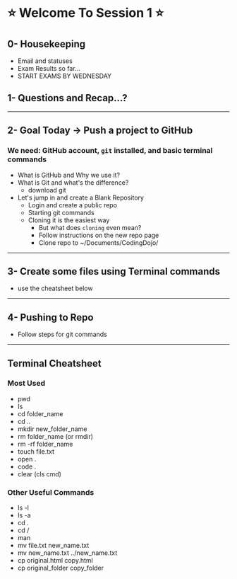# :star: Welcome To Session 1 :star:
## 0- Housekeeping
- Email and statuses
- Exam Results so far...
- START EXAMS BY WEDNESDAY
## 1- Questions and Recap...?
--- 
## 2- Goal Today -> Push a project to GitHub
### We need: GitHub account, `git` installed, and basic terminal commands
- What is GitHub and Why we use it?
- What is Git and what's the difference?
  - download git
- Let's jump in and create a Blank Repository
  - Login and create a public repo
  - Starting git commands
  - Cloning it is the easiest way
    - But what does `cloning` even mean?
    - Follow instructions on the new repo page
    - Clone repo to ~/Documents/CodingDojo/
---
## 3- Create some files using Terminal commands
- use the cheatsheet below
---
## 4- Pushing to Repo
- Follow steps for git commands
---
## Terminal Cheatsheet
### Most Used
- pwd
- ls
- cd folder_name
- cd ..
- mkdir new_folder_name
- rm folder_name  (or rmdir)
- rm -rf folder_name
- touch file.txt
- open .
- code .
- clear  (cls cmd)
### Other Useful Commands
- ls -l
- ls -a
- cd .
- cd /
- man
- mv file.txt new_name.txt
- mv new_name.txt ../new_name.txt
- cp original.html copy.html
- cp original_folder copy_folder
